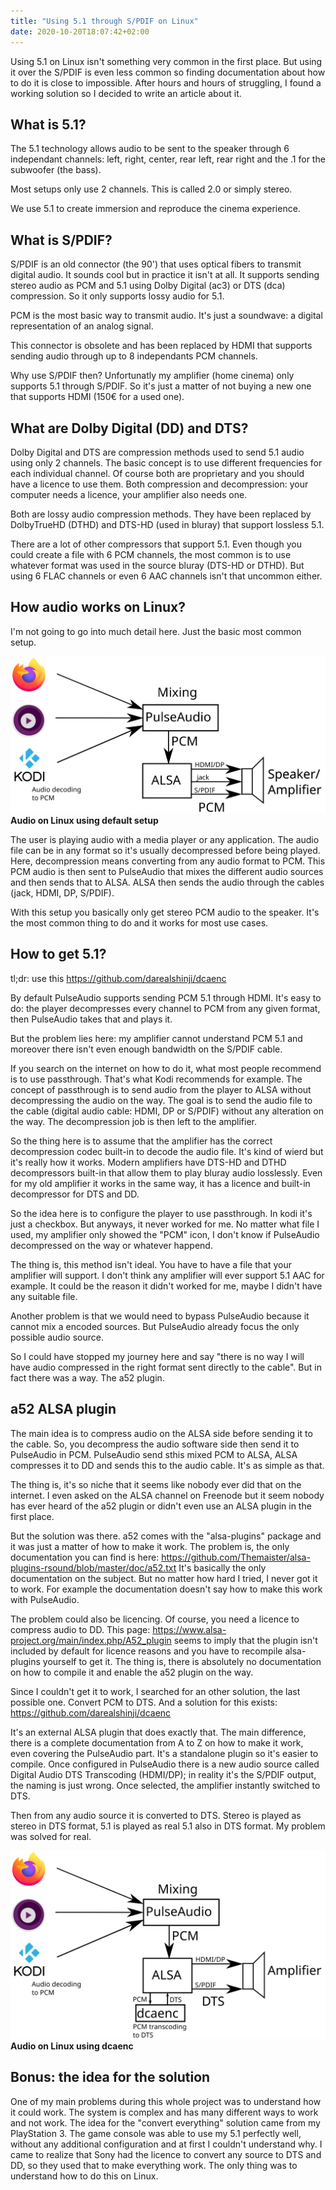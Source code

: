 ```yaml
---
title: "Using 5.1 through S/PDIF on Linux"
date: 2020-10-20T18:07:42+02:00
---
```


Using 5.1 on Linux isn't something very common in the first place. But using it over the S/PDIF is even less common so finding documentation
about how to do it is close to impossible. After hours and hours of struggling, I found a working solution so I decided to write an article about it.

## What is 5.1?

The 5.1 technology allows audio to be sent to the speaker through 6 independant channels: 
left, right, center, rear left, rear right and the .1 for the subwoofer (the bass).

Most setups only use 2 channels. This is called 2.0 or simply stereo.

We use 5.1 to create immersion and reproduce the cinema experience.

## What is S/PDIF?

S/PDIF is an old connector (the 90') that uses optical fibers to transmit digital audio. It sounds cool but in practice it isn't at all.
It supports sending stereo audio as PCM and 5.1 using Dolby Digital (ac3) or DTS (dca) compression. So it only supports lossy audio for 5.1.

PCM is the most basic way to transmit audio. It's just a soundwave: a digital representation of an analog signal.

This connector is obsolete and has been replaced by HDMI that supports sending audio through up to 8 independants PCM channels.

Why use S/PDIF then? Unfortunatly my amplifier (home cinema) only supports 5.1 through S/PDIF. So it's just a matter of not buying a new one that supports HDMI (150€ for a used one).

## What are Dolby Digital (DD) and DTS?

Dolby Digital and DTS are compression methods used to send 5.1 audio using only 2 channels. The basic concept is to use different frequencies for each individual channel.
Of course both are proprietary and you should have a licence to use them. Both compression and decompression: your computer needs a licence, your amplifier also needs one.

Both are lossy audio compression methods. They have been replaced by DolbyTrueHD (DTHD) and DTS-HD (used in bluray) that support lossless 5.1.

There are a lot of other compressors that support 5.1. Even though you could create a file with 6 PCM channels, the most common is to use whatever
format was used in the source bluray (DTS-HD or DTHD). But using 6 FLAC channels or even 6 AAC channels isn't that uncommon either.

## How audio works on Linux?

I'm not going to go into much detail here. Just the basic most common setup.

![linux audio schema](/pcm.svg)
**Audio on Linux using default setup**

The user is playing audio with a media player or any application. The audio file can be in any format so it's usually decompressed before being played.
Here, decompression means converting from any audio format to PCM. This PCM audio is then sent to PulseAudio that mixes the different audio
sources and then sends that to ALSA. ALSA then sends the audio through the cables (jack, HDMI, DP, S/PDIF).

With this setup you basically only get stereo PCM audio to the speaker. It's the most common thing to do and it works for most use cases.

## How to get 5.1?

tl;dr: use this https://github.com/darealshinji/dcaenc

By default PulseAudio supports sending PCM 5.1 through HDMI. It's easy to do: the player decompresses every channel to PCM from any given format, then PulseAudio
takes that and plays it.

But the problem lies here: my amplifier cannot understand PCM 5.1 and moreover there isn't even enough bandwidth on the S/PDIF cable.

If you search on the internet on how to do it, what most people recommend is to use passthrough. That's what Kodi recommends for example.
The concept of passthrough is to send audio from the player to ALSA without decompressing the audio on the way. The goal is to send the audio
file to the cable (digital audio cable: HDMI, DP or S/PDIF) without any alteration on the way. The decompression job is then left to the amplifier.

So the thing here is to assume that the amplifier has the correct decompression codec built-in to decode the audio file. It's kind of wierd but it's 
really how it works. Modern amplifiers have DTS-HD and DTHD decompressors built-in that allow them to play bluray audio losslessly. Even for 
my old amplifier it works in the same way, it has a licence and built-in decompressor for DTS and DD.

So the idea here is to configure the player to use passthrough. In kodi it's just a checkbox. But anyways, it never worked for me.
No matter what file I used, my amplifier only showed the "PCM" icon, I don't know if PulseAudio decompressed on the way or whatever happend.

The thing is, this method isn't ideal. You have to have a file that your amplifier will support. I don't think any amplifier will ever
support 5.1 AAC for example. It could be the reason it didn't worked for me, maybe I didn't have any suitable file.

Another problem is that we would need to bypass PulseAudio because it cannot mix a encoded sources. But
PulseAudio already focus the only possible audio source.

So I could have stopped my journey here and say "there is no way I will have audio compressed in the right format sent directly to the cable".
But in fact there was a way. The a52 plugin.

## a52 ALSA plugin

The main idea is to compress audio on the ALSA side before sending it to the cable. So, you decompress the audio software side then send it to 
PulseAudio in PCM. PulseAudio send sthis mixed PCM to ALSA, ALSA compresses it to DD and sends this to the audio cable. It's as simple as that.

The thing is, it's so niche that it seems like nobody ever did that on the internet. I even asked on the ALSA channel on Freenode but it seem nobody
has ever heard of the a52 plugin or didn't even use an ALSA plugin in the first place.

But the solution was there. a52 comes with the "alsa-plugins" package and it was just a matter of how to make it work.
The problem is, the only documentation you can find is here: https://github.com/Themaister/alsa-plugins-rsound/blob/master/doc/a52.txt
It's basically the only documentation on the subject. But no matter how hard I tried, I never got it to work. For example the documentation
doesn't say how to make this work with PulseAudio.

The problem could also be licencing. Of course, you need a licence to compress audio to DD. 
This page: https://www.alsa-project.org/main/index.php/A52_plugin seems to imply that the plugin isn't included by default for licence reasons and 
you have to recompile alsa-plugins yourself to get it. The thing is, there is absolutely no documentation on how to compile it and enable 
the a52 plugin on the way.

Since I couldn't get it to work, I searched for an other solution, the last possible one. Convert PCM to DTS.
And a solution for this exists: https://github.com/darealshinji/dcaenc

It's an external ALSA plugin that does exactly that. The main difference, there is a complete documentation from A to Z on how to make it work,
even covering the PulseAudio part. It's a standalone plugin so it's easier to compile. 
Once configured in PulseAudio there is a new audio source called Digital Audio DTS Transcoding (HDMI/DP); 
in reality it's the S/PDIF output, the naming is just wrong. Once selected, the amplifier instantly switched to DTS.

Then from any audio source it is converted to DTS. Stereo is played as stereo in DTS format, 5.1 is played as real 5.1 also in DTS format. 
My problem was solved for real.

![linux audio dca schema](/dca.svg)
**Audio on Linux using dcaenc**

## Bonus: the idea for the solution

One of my main problems during this whole project was to understand how it could work. The system is complex and has many different ways
to work and not work. The idea for the "convert everything" solution came from my PlayStation 3. The game console was able to use my 5.1
perfectly well, without any additional configuration and at first I couldn't understand why. I came to realize that Sony had the licence
to convert any source to DTS and DD, so they used that to make everything work. The only thing was to understand how to do this on Linux.

